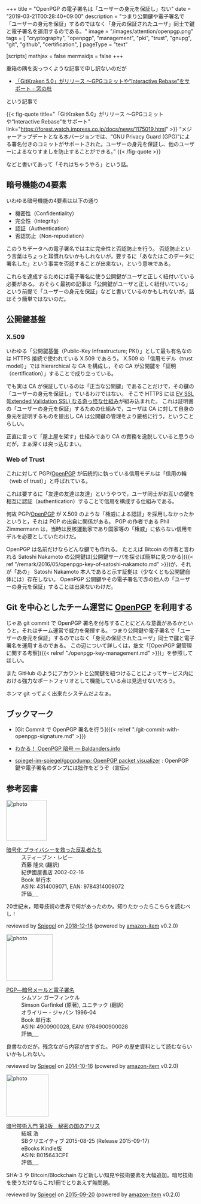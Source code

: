 +++
title = "OpenPGP の電子署名は「ユーザーの身元を保証し」ない"
date = "2019-03-21T00:28:40+09:00"
description = "つまり公開鍵や電子署名で「ユーザーの身元を保証」するのではなく「身元の保証されたユーザ」同士で鍵と電子署名を運用するのである。"
image = "/images/attention/openpgp.png"
tags = [
  "cryptography",
  "openpgp",
  "management",
  "pki",
  "trust",
  "gnupg",
  "git",
  "github",
  "certification",
]
pageType = "text"

[scripts]
  mathjax = false
  mermaidjs = false
+++

重箱の隅を突っつくような記事で申し訳ないのだが

- [「GitKraken 5.0」がリリース ～GPGコミットや“Interactive Rebase”をサポート - 窓の杜](https://forest.watch.impress.co.jp/docs/news/1175019.html)

という記事で

{{< fig-quote title="「GitKraken 5.0」がリリース ～GPGコミットや“Interactive Rebase”をサポート" link="https://forest.watch.impress.co.jp/docs/news/1175019.html" >}}
<q>メジャーアップデートとなる本バージョンでは、“GNU Privacy Guard (GPG)”による署名付きのコミットがサポートされた。ユーザーの身元を保証し、他のユーザーによるなりすましを防止することができる。</q>
{{< /fig-quote >}}

などと書いてあって「それはちゃうやろ」という話。

## 暗号機能の4要素

いわゆる暗号機能の4要素は以下の通り

- 機密性（Confidentiality）
- 完全性（Integrity）
- 認証（Authentication）
- 否認防止（Non-repudiation）

このうちデータへの電子署名では主に完全性と否認防止を行う。
否認防止という言葉はちょっと耳慣れないかもしれないが，要するに「あなたはこのデータに署名した」という事実を否認することが出来ない，という意味である。

これらを達成するためには電子署名に使う公開鍵がユーザと正しく紐付いている必要がある。
おそらく最初の記事は「公開鍵がユーザと正しく紐付いている」という前提で「ユーザーの身元を保証」などと書いているのかもしれないが，話はそう簡単ではないのだ。

## 公開鍵基盤

### X.509

いわゆる「公開鍵基盤（Public-Key Infrastructure; PKI）」として最も有名なのは HTTPS 接続で使われている X.509 であろう。
X.509 の「信用モデル（trust model）」では hierarchical な CA を構成し，その CA が公開鍵を「証明（certification）」することで成り立っている。

でも実は CA が保証しているのは「正当な公開鍵」であることだけで，その鍵の「ユーザーの身元を保証し」ているわけではない。
そこで HTTPS には [EV SSL (Extended Validation SSL) なる奇っ怪な仕組み](https://baldanders.info/spiegel/log2/000277.shtml "Extended Validation SSL — Baldanders.info")が組み込まれた。
これは証明書の「ユーザーの身元を保証」するための仕組みで，ユーザは CA に対して自身の身元を証明するものを提出し CA は公開鍵の管理をより厳格に行う，ということらしい。

正直に言って「屋上屋を架す」仕組みであり CA の責務を逸脱していると思うのだが，まぁ深くは突っ込むまい。

### Web of Trust

これに対して PGP/[OpenPGP] が伝統的に執っている信用モデルは「信用の輪（web of trust）」と呼ばれている。

これは要するに「友達の友達は友達」というやつで，ユーザ同士がお互いの鍵を相互に認証（authentication）することで信用を構成する仕組みである。

何故 PGP/[OpenPGP] が X.509 のような「権威による認証」を採用しなかったかというと，それは PGP の出自に関係がある。
PGP の作者である Phil Zimmermann は，当時は反核運動家であり国家等の「権威」に依らない信用モデルを必要としていたわけだ。

OpenPGP は名前だけならどんな鍵でも作れる。
たとえば Bitcoin の作者と言われる Satoshi Nakamoto の公開鍵は[公開鍵サーバを探せば簡単に見つかる]({{< ref "/remark/2016/05/openpgp-key-of-satoshi-nakamoto.md" >}})が，それが「あの」 Satoshi Nakamoto 本人であると示す証拠は（少なくとも公開鍵自体には）存在しない。
OpenPGP 公開鍵やその電子署名で赤の他人の「ユーザーの身元を保証」することは出来ないわけだ。

## Git を中心としたチーム運営に [OpenPGP] を利用する

じゃあ git commit で OpenPGP 署名を付与することにどんな意義があるかというと，それはチーム運営で威力を発揮する。
つまり公開鍵や電子署名で「ユーザーの身元を保証」するのではなく「身元の保証されたユーザ」同士で鍵と電子署名を運用するのである。
この辺について詳しくは，拙文「[OpenPGP 鍵管理に関する考察]({{< relref "./openpgp-key-management.md" >}})」を参照してほしい。

また GitHub のようにアカウントと公開鍵を紐つけることによってサービス内における強力なポートフォリオとして機能している点は見逃せないだろう。

ホンマ git ってよく出来たシステムだよなぁ。

## ブックマーク

- [Git Commit で OpenPGP 署名を行う]({{< relref "./git-commit-with-openpgp-signature.md" >}})
- [わかる！ OpenPGP 暗号 — Baldanders.info](https://baldanders.info/spiegel/archive/pgpdump/openpgp.shtml)

- [spiegel-im-spiegel/gpgpdump: OpenPGP packet visualizer](https://github.com/spiegel-im-spiegel/gpgpdump) : OpenPGP 鍵や電子署名のダンプには拙作をどうぞ（宣伝`w`）

[OpenPGP]: http://openpgp.org/
[RFC 4880]: https://tools.ietf.org/html/rfc4880 "RFC 4880 - OpenPGP Message Format"
[RFC 4880bis]: https://datatracker.ietf.org/doc/draft-ietf-openpgp-rfc4880bis/ "draft-ietf-openpgp-rfc4880bis - OpenPGP Message Format"
[GnuPG]: https://gnupg.org/ "The GNU Privacy Guard"

## 参考図書

<div class="hreview">
  <div class="photo"><a class="item url" href="https://www.amazon.co.jp/%E6%9A%97%E5%8F%B7%E5%8C%96-%E3%83%97%E3%83%A9%E3%82%A4%E3%83%90%E3%82%B7%E3%83%BC%E3%82%92%E6%95%91%E3%81%A3%E3%81%9F%E5%8F%8D%E4%B9%B1%E8%80%85%E3%81%9F%E3%81%A1-%E3%82%B9%E3%83%86%E3%82%A3%E3%83%BC%E3%83%96%E3%83%B3%E3%83%BB%E3%83%AC%E3%83%93%E3%83%BC/dp/4314009071?SubscriptionId=AKIAJYVUJ3DMTLAECTHA&tag=baldandersinf-22&linkCode=xm2&camp=2025&creative=165953&creativeASIN=4314009071"><img src="https://images-fe.ssl-images-amazon.com/images/I/51ZRZ62WKCL._SL160_.jpg" width="108" alt="photo"></a></div>
  <dl class="fn">
    <dt><a href="https://www.amazon.co.jp/%E6%9A%97%E5%8F%B7%E5%8C%96-%E3%83%97%E3%83%A9%E3%82%A4%E3%83%90%E3%82%B7%E3%83%BC%E3%82%92%E6%95%91%E3%81%A3%E3%81%9F%E5%8F%8D%E4%B9%B1%E8%80%85%E3%81%9F%E3%81%A1-%E3%82%B9%E3%83%86%E3%82%A3%E3%83%BC%E3%83%96%E3%83%B3%E3%83%BB%E3%83%AC%E3%83%93%E3%83%BC/dp/4314009071?SubscriptionId=AKIAJYVUJ3DMTLAECTHA&tag=baldandersinf-22&linkCode=xm2&camp=2025&creative=165953&creativeASIN=4314009071">暗号化 プライバシーを救った反乱者たち</a></dt>
	<dd>スティーブン・レビー</dd>
	<dd>斉藤 隆央 (翻訳)</dd>
    <dd>紀伊國屋書店 2002-02-16</dd>
    <dd>Book 単行本</dd>
    <dd>ASIN: 4314009071, EAN: 9784314009072</dd>
    <dd>評価<abbr class="rating fa-sm" title="5">&nbsp;<i class="fas fa-star"></i>&nbsp;<i class="fas fa-star"></i>&nbsp;<i class="fas fa-star"></i>&nbsp;<i class="fas fa-star"></i>&nbsp;<i class="fas fa-star"></i></abbr></dd>
  </dl>
  <p class="description">20世紀末，暗号技術の世界で何があったのか。知りたかったらこちらを読むべし！</p>
  <p class="powered-by" >reviewed by <a href='#maker' class='reviewer'>Spiegel</a> on <abbr class="dtreviewed" title="2018-12-16">2018-12-16</abbr> (powered by <a href="https://github.com/spiegel-im-spiegel/amazon-item" >amazon-item</a> v0.2.0)</p>
</div>

<div class="hreview">
  <div class="photo"><a class="item url" href="https://www.amazon.co.jp/PGP%E2%80%95%E6%9A%97%E5%8F%B7%E3%83%A1%E3%83%BC%E3%83%AB%E3%81%A8%E9%9B%BB%E5%AD%90%E7%BD%B2%E5%90%8D-%E3%82%B7%E3%83%A0%E3%82%BD%E3%83%B3-%E3%82%AC%E3%83%BC%E3%83%95%E3%82%A3%E3%83%B3%E3%82%B1%E3%83%AB/dp/4900900028?SubscriptionId=AKIAJYVUJ3DMTLAECTHA&tag=baldandersinf-22&linkCode=xm2&camp=2025&creative=165953&creativeASIN=4900900028"><img src="https://images-fe.ssl-images-amazon.com/images/I/5132396FFQL._SL160_.jpg" width="124" alt="photo"></a></div>
  <dl class="fn">
    <dt><a href="https://www.amazon.co.jp/PGP%E2%80%95%E6%9A%97%E5%8F%B7%E3%83%A1%E3%83%BC%E3%83%AB%E3%81%A8%E9%9B%BB%E5%AD%90%E7%BD%B2%E5%90%8D-%E3%82%B7%E3%83%A0%E3%82%BD%E3%83%B3-%E3%82%AC%E3%83%BC%E3%83%95%E3%82%A3%E3%83%B3%E3%82%B1%E3%83%AB/dp/4900900028?SubscriptionId=AKIAJYVUJ3DMTLAECTHA&tag=baldandersinf-22&linkCode=xm2&camp=2025&creative=165953&creativeASIN=4900900028">PGP―暗号メールと電子署名</a></dt>
	<dd>シムソン ガーフィンケル</dd>
	<dd>Simson Garfinkel (原著), ユニテック (翻訳)</dd>
    <dd>オライリー・ジャパン 1996-04</dd>
    <dd>Book 単行本</dd>
    <dd>ASIN: 4900900028, EAN: 9784900900028</dd>
    <dd>評価<abbr class="rating fa-sm" title="3">&nbsp;<i class="fas fa-star"></i>&nbsp;<i class="fas fa-star"></i>&nbsp;<i class="fas fa-star"></i>&nbsp;<i class="far fa-star"></i>&nbsp;<i class="far fa-star"></i></abbr></dd>
  </dl>
  <p class="description">良書なのだが，残念ながら内容が古すぎた。 PGP の歴史資料として読むならいいかもしれない。</p>
  <p class="powered-by" >reviewed by <a href='#maker' class='reviewer'>Spiegel</a> on <abbr class="dtreviewed" title="2014-10-16">2014-10-16</abbr> (powered by <a href="https://github.com/spiegel-im-spiegel/amazon-item" >amazon-item</a> v0.2.0)</p>
</div>

<div class="hreview">
  <div class="photo"><a class="item url" href="https://www.amazon.co.jp/%E6%9A%97%E5%8F%B7%E6%8A%80%E8%A1%93%E5%85%A5%E9%96%80-%E7%AC%AC3%E7%89%88-%E7%A7%98%E5%AF%86%E3%81%AE%E5%9B%BD%E3%81%AE%E3%82%A2%E3%83%AA%E3%82%B9-%E7%B5%90%E5%9F%8E-%E6%B5%A9-ebook/dp/B015643CPE?SubscriptionId=AKIAJYVUJ3DMTLAECTHA&tag=baldandersinf-22&linkCode=xm2&camp=2025&creative=165953&creativeASIN=B015643CPE"><img src="https://images-fe.ssl-images-amazon.com/images/I/51t6yHHVwEL._SL160_.jpg" width="113" alt="photo"></a></div>
  <dl class="fn">
    <dt><a href="https://www.amazon.co.jp/%E6%9A%97%E5%8F%B7%E6%8A%80%E8%A1%93%E5%85%A5%E9%96%80-%E7%AC%AC3%E7%89%88-%E7%A7%98%E5%AF%86%E3%81%AE%E5%9B%BD%E3%81%AE%E3%82%A2%E3%83%AA%E3%82%B9-%E7%B5%90%E5%9F%8E-%E6%B5%A9-ebook/dp/B015643CPE?SubscriptionId=AKIAJYVUJ3DMTLAECTHA&tag=baldandersinf-22&linkCode=xm2&camp=2025&creative=165953&creativeASIN=B015643CPE">暗号技術入門 第3版　秘密の国のアリス</a></dt>
	<dd>結城 浩</dd>
    <dd>SBクリエイティブ 2015-08-25 (Release 2015-09-17)</dd>
    <dd>eBooks Kindle版</dd>
    <dd>ASIN: B015643CPE</dd>
    <dd>評価<abbr class="rating fa-sm" title="5">&nbsp;<i class="fas fa-star"></i>&nbsp;<i class="fas fa-star"></i>&nbsp;<i class="fas fa-star"></i>&nbsp;<i class="fas fa-star"></i>&nbsp;<i class="fas fa-star"></i></abbr></dd>
  </dl>
  <p class="description">SHA-3 や Bitcoin/Blockchain など新しい知見や技術要素を大幅追加。暗号技術を使うだけならこれ1冊でとりあえず無問題。</p>
  <p class="powered-by" >reviewed by <a href='#maker' class='reviewer'>Spiegel</a> on <abbr class="dtreviewed" title="2015-09-20">2015-09-20</abbr> (powered by <a href="https://github.com/spiegel-im-spiegel/amazon-item" >amazon-item</a> v0.2.0)</p>
</div>
